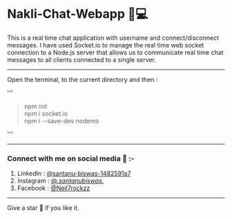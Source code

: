 # Nakli-Chat-Webapp 💬💻
This is a real time chat application with username and connect/disconnect messages. I have used Socket.io to manage the real time web socket connection to a Node.js server that allows us to communicate real time chat messages to all clients connected to a single server.
***

<p>Open the terminal, to the current directory and then :</p>
'''

>npm init<br>
>npm i socket.io<br>
>npm i --save-dev nodemo<br>

'''
***
### Connect with me on social media 📲 :-
1. LinkedIn : <a href="https://www.linkedin.com/in/santanu-biswas-1482591a7/">@santanu-biswas-1482591a7</a>
2. Instagram : <a href="https://www.instagram.com/_.santanubiswas._/">@_.santanubiswas._</a>
3. Facebook : <a href="https://www.linkedin.com/in/santanu-biswas-1482591a7/https://www.facebook.com/Neil7rockzz/">@Neil7rockzz</a>

***
Give a star 🌟 if you like it.

